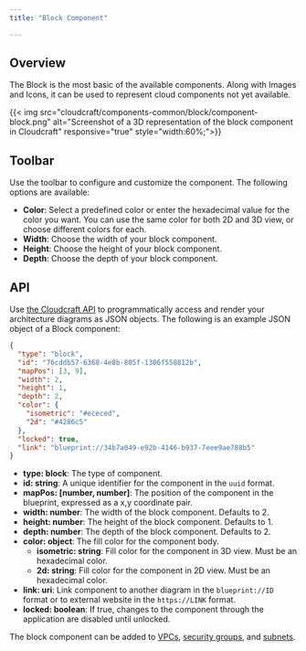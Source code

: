 ```yaml
---
title: "Block Component"

---
```

## Overview

The Block is the most basic of the available components. Along with Images and Icons, it can be used to represent cloud components not yet available.

{{< img src="cloudcraft/components-common/block/component-block.png" alt="Screenshot of a 3D representation of the block component in Cloudcraft" responsive="true" style="width:60%;">}}

## Toolbar

Use the toolbar to configure and customize the component. The following options are available:

- **Color**: Select a predefined color or enter the hexadecimal value for the color you want. You can use the same color for both 2D and 3D view, or choose different colors for each.
- **Width**: Choose the width of your block component.
- **Height**: Choose the height of your block component.
- **Depth**: Choose the depth of your block component.

## API

Use [the Cloudcraft API][1] to programmatically access and render your architecture diagrams as JSON objects. The following is an example JSON object of a Block component:

```json
{
  "type": "block",
  "id": "76cddb57-6368-4e8b-805f-1306f558812b",
  "mapPos": [3, 9],
  "width": 2,
  "height": 1,
  "depth": 2,
  "color": {
    "isometric": "#ececed",
    "2d": "#4286c5"
  },
  "locked": true,
  "link": "blueprint://34b7a049-e92b-4146-b937-7eee9ae788b5"
}
```

- **type: block**: The type of component.
- **id: string**: A unique identifier for the component in the `uuid` format.
- **mapPos: [number, number]**: The position of the component in the blueprint, expressed as a x,y coordinate pair.
- **width: number**: The width of the block component. Defaults to 2.
- **height: number**: The height of the block component. Defaults to 1.
- **depth: number**: The depth of the block component. Defaults to 2.
- **color: object**: The fill color for the component body.
  - **isometric: string**: Fill color for the component in 3D view. Must be an hexadecimal color.
  - **2d: string**: Fill color for the component in 2D view. Must be an hexadecimal color.
- **link: uri**: Link component to another diagram in the `blueprint://ID` format or to external website in the `https://LINK` format.
- **locked: boolean**: If true, changes to the component through the application are disabled until unlocked.

The block component can be added to [VPCs][2], [security groups][3], and [subnets][4].

[1]: https://developers.cloudcraft.co/
[2]: https://help.cloudcraft.co/article/118-component-vpc
[3]: https://help.cloudcraft.co/article/119-component-security-group
[4]: /cloudcraft/components-aws/subnet/
